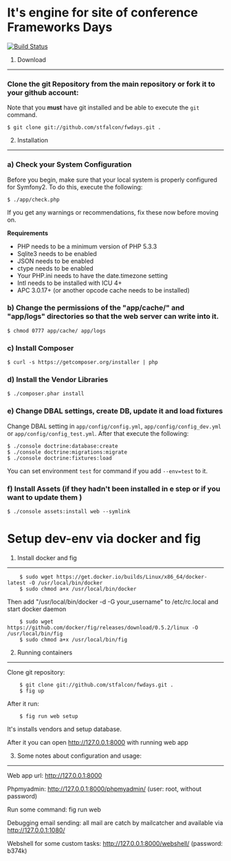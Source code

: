 It's engine for site of conference Frameworks Days
========================================

[![Build Status](https://secure.travis-ci.org/stfalcon/fwdays.png?branch=master)](https://travis-ci.org/stfalcon/fwdays)

1) Download
--------------------------------

### Clone the git Repository from the main repository or fork it to your github account:

Note that you **must** have git installed and be able to execute the `git`
command.

	$ git clone git://github.com/stfalcon/fwdays.git .

2) Installation
---------------

### a) Check your System Configuration

Before you begin, make sure that your local system is properly configured
for Symfony2. To do this, execute the following:

	$ ./app/check.php

If you get any warnings or recommendations, fix these now before moving on.

**Requirements**

* PHP needs to be a minimum version of PHP 5.3.3
* Sqlite3 needs to be enabled
* JSON needs to be enabled
* ctype needs to be enabled
* Your PHP.ini needs to have the date.timezone setting
* Intl needs to be installed with ICU 4+
* APC 3.0.17+ (or another opcode cache needs to be installed)


### b) Change the permissions of the "app/cache/" and "app/logs" directories so that the web server can write into it.

	$ chmod 0777 app/cache/ app/logs

### c) Install Composer

	$ curl -s https://getcomposer.org/installer | php

### d) Install the Vendor Libraries

    $ ./composer.phar install

### e) Change DBAL settings, create DB, update it and load fixtures

Change DBAL setting in `app/config/config.yml`, `app/config/config_dev.yml` or
`app/config/config_test.yml`. After that execute the following:

    $ ./console doctrine:database:create
    $ ./console doctrine:migrations:migrate
    $ ./console doctrine:fixtures:load

You can set environment `test` for command if you add `--env=test` to it.

### f) Install Assets (if they hadn't been installed in **e** step or if you want to update them )

    $ ./console assets:install web --symlink

Setup dev-env via docker and fig
========================================

1) Install docker and fig
--------------------------------

        $ sudo wget https://get.docker.io/builds/Linux/x86_64/docker-latest -O /usr/local/bin/docker
        $ sudo chmod a+x /usr/local/bin/docker

Then add "/usr/local/bin/docker -d -G your_username" to /etc/rc.local and start docker daemon

        $ sudo wget https://github.com/docker/fig/releases/download/0.5.2/linux -O /usr/local/bin/fig
        $ sudo chmod a+x /usr/local/bin/fig

2) Running containers
--------------------------------

Clone git repository:

        $ git clone git://github.com/stfalcon/fwdays.git .
        $ fig up

After it run:

        $ fig run web setup

It's installs vendors and setup database.

After it you can open http://127.0.0.1:8000 with running web app

3) Some notes about configuration and usage:
--------------------------------

Web app url: http://127.0.0.1:8000

Phpmyadmin: http://127.0.0.1:8000/phpmyadmin/ (user: root, without password)

Run some command: fig run web <command>

Debugging email sending: all mail are catch by mailcatcher and available via http://127.0.0.1:1080/

Webshell for some custom tasks: http://127.0.0.1:8000/webshell/ (password: b374k)
